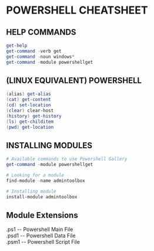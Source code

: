 # POWERSHELL CHEATSHEET
## HELP COMMANDS
```powershell
get-help
get-command -verb get
get-command -noun windows*
get-command -module powershellget
```

## (LINUX EQUIVALENT) POWERSHELL
```powershell
(alias) get-alias
(cat) get-content
(cd) set-location
(clear) clear-host
(history) get-history
(ls) get-childitem
(pwd) get-location 
```

## INSTALLING MODULES
```powershell
# Available commands to use Powershell Gallery
get-command -module powershellget

# Looking for a module
find-module -name admintoolbox

# Installing module
install-module admintoolbox
```

## Module Extensions
.ps1 -- Powershell Main File \
.psd1 -- Powershell Data File \
.psm1 -- Powershell Script File
